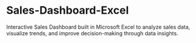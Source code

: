 # Sales-Dashboard-Excel
Interactive Sales Dashboard built in Microsoft Excel to analyze sales data, visualize trends, and improve decision-making through data insights.
